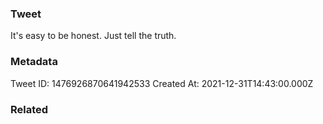 ### Tweet
It's easy to be honest. Just tell the truth.

### Metadata
Tweet ID: 1476926870641942533
Created At: 2021-12-31T14:43:00.000Z

### Related

